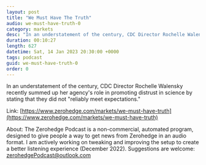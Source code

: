 ```yaml
---
layout: post
title: "We Must Have The Truth"
audio: we-must-have-truth-0
category: markets
desc: "In an understatement of the century, CDC Director Rochelle Walensky recently summed up her agency's role in promoting distrust in science by stating that they did not &quot;reliably meet expectations.&quot;"
duration: 00:10:27
length: 627
datetime: Sat, 14 Jan 2023 20:30:00 +0000
tags: podcast
guid: we-must-have-truth-0
order: 0
---
```

In an understatement of the century, CDC Director Rochelle Walensky recently summed up her agency's role in promoting distrust in science by stating that they did not &quot;reliably meet expectations.&quot;

Link: [https://www.zerohedge.com/markets/we-must-have-truth](https://www.zerohedge.com/markets/we-must-have-truth)

About: The Zerohedge Podcast is a non-commercial, automated program, designed to give people a way to get news from Zerohedge in an audio format.  I am actively working on tweaking and improving the setup to create a better listening experience (December 2022).  Suggestions are welcome: [zerohedgePodcast@outlook.com](mailto:zerohedgePodcast@outlook.com)